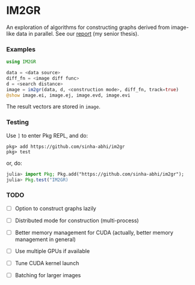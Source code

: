 IM2GR
=====

An exploration of algorithms for constructing graphs derived from image-like
data in parallel. See our [report](docs/im2gr.pdf) (my senior thesis).

### Examples
```julia
using IM2GR

data = <data source>
diff_fn = <image diff func>
d = <search distance>
image = im2gr(data, d, <construction mode>, diff_fn, track=true)
@show image.ei, image.ej, image.evd, image.evi
```
The result vectors are stored in `image`.

### Testing
Use `]` to enter Pkg REPL, and do:
```
pkg> add https://github.com/sinha-abhi/im2gr
pkg> test
```
or, do:
```julia
julia> import Pkg; Pkg.add("https://github.com/sinha-abhi/im2gr");
julia> Pkg.test("IM2GR)
```

### TODO
 - [ ] Option to construct graphs lazily
 - [ ] Distributed mode for construction (multi-process)
 - [ ] Better memory management for CUDA (actually, better memory management in
   general)
 - [ ] Use multiple GPUs if available
 - [ ] Tune CUDA kernel launch
 - [ ] Batching for larger images

